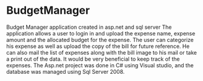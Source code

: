 # BudgetManager
Budget Manager application created in asp.net and sql server
The application allows a user to login in and upload the expense name, expense amount and the allocated budget for the expense. The user can categorize his expense as well as upload the copy of the bill for future reference. He can also mail the list of expenses along with the bill image to his mail or take a print out of the data. It would be very beneficial to keep track of the expenses.
The Asp.net project was done in C# using Visual studio, and the database was managed using Sql Server 2008.
